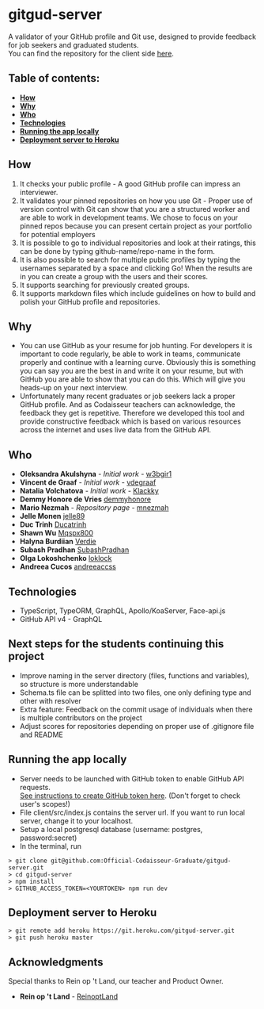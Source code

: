 # gitgud-server

A validator of your GitHub profile and Git use, designed to provide feedback for job seekers and graduated students.<br>
You can find the repository for the client side [here](https://github.com/Official-Codaisseur-Graduate/gitgud-client).

## Table of contents:

- **[How](#how)**
- **[Why](#why)**
- **[Who](#who)**
- **[Technologies](#technologies)**
- **[Running the app locally](#running-the-app-locally)**
- **[Deployment server to Heroku](#deployment-server-to-heroku)**

## How

1. It checks your public profile - A good GitHub profile can impress an interviewer.
2. It validates your pinned repositories on how you use Git - Proper use of version control with Git can show that you are a structured worker and are able to work in development teams. We chose to focus on your pinned repos because you can present certain project as your portfolio for potential employers
3. It is possible to go to individual repositories and look at their ratings, this can be done by typing github-name/repo-name in the form.
4. It is also possible to search for multiple public profiles by typing the usernames separated by a space and clicking Go! When the results are in you can create a group with the users and their scores.
5. It supports searching for previously created groups.
6. It supports markdown files which include guidelines on how to build and polish your GitHub profile and repositories.

## Why

- You can use GitHub as your resume for job hunting. For developers it is important to code regularly, be able to work in teams, communicate properly and continue with a learning curve. Obviously this is something you can say you are the best in and write it on your resume, but with GitHub you are able to show that you can do this. Which will give you heads-up on your next interview.
- Unfortunately many recent graduates or job seekers lack a proper GitHub profile. And as Codaisseur teachers can acknowledge, the feedback they get is repetitive. Therefore we developed this tool and provide constructive feedback which is based on various resources across the internet and uses live data from the GitHub API.

## Who

- **Oleksandra Akulshyna** - _Initial work_ - [w3bgir1](https://github.com/w3bgir1)
- **Vincent de Graaf** - _Initial work_ - [vdegraaf](https://github.com/vdegraaf)
- **Natalia Volchatova** - _Initial work_ - [Klackky](https://github.com/Klackky)
- **Demmy Honore de Vries** [demmyhonore](https://github.com/demmyhonore)
- **Mario Nezmah** - _Repository page_ - [mnezmah](https://github.com/mnezmah)
- **Jelle Monen** [jelle89](https://github.com/jelle89)
- **Duc Trinh** [Ducatrinh](https://github.com/ducatrinh)
- **Shawn Wu** [Mqspx800](https://github.com/Mqspx800)
- **Halyna Burdiian** [Verdie](https://github.com/verdie)
- **Subash Pradhan** [SubashPradhan](https://github.com/SubashPradhan)
- **Olga Lokoshchenko** [loklock](https://github.com/loklock)
- **Andreea Cucos** [andreeaccss](https://github.com/AndreeaCcss)

## Technologies

- TypeScript, TypeORM, GraphQL, Apollo/KoaServer, Face-api.js
- GitHub API v4 - GraphQL

## Next steps for the students continuing this project

- Improve naming in the server directory (files, functions and variables), so structure is more understandable
- Schema.ts file can be splitted into two files, one only defining type and other with resolver
- Extra feature: Feedback on the commit usage of individuals when there is multiple contributors on the project
- Adjust scores for repositories depending on proper use of .gitignore file and README

## Running the app locally

- Server needs to be launched with GitHub token to enable GitHub API requests. <br> 
[See instructions to create GitHub token here](https://help.github.com/en/articles/creating-a-personal-access-token-for-the-command-line). (Don't forget to check user's scopes!)
- File client/src/index.js contains the server url. If you want to run local server, change it to your localhost.
- Setup a local postgresql database (username: postgres, password:secret)
- In the terminal, run
```
> git clone git@github.com:Official-Codaisseur-Graduate/gitgud-server.git
> cd gitgud-server
> npm install
> GITHUB_ACCESS_TOKEN=<YOURTOKEN> npm run dev
```

## Deployment server to Heroku

```
> git remote add heroku https://git.heroku.com/gitgud-server.git
> git push heroku master
```

## Acknowledgments

Special thanks to Rein op 't Land, our teacher and Product Owner.

- **Rein op 't Land** - [ReinoptLand](https://github.com/Reinoptland)
